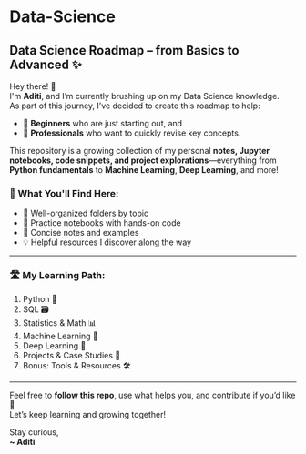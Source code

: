 # Data-Science
## Data Science Roadmap – from Basics to Advanced ✨  
 

Hey there! 👋  
I'm **Aditi**, and I’m currently brushing up on my Data Science knowledge.  
As part of this journey, I’ve decided to create this roadmap to help:

- 🚀 **Beginners** who are just starting out, and  
- 🔁 **Professionals** who want to quickly revise key concepts.

This repository is a growing collection of my personal **notes, Jupyter notebooks, code snippets, and project explorations**—everything from **Python fundamentals** to **Machine Learning**, **Deep Learning**, and more!

### 🧩 What You'll Find Here:
- 📘 Well-organized folders by topic
- 🧪 Practice notebooks with hands-on code
- 📌 Concise notes and examples
- 💡 Helpful resources I discover along the way

---

### 🛣️ My Learning Path:
1. Python 🐍
2. SQL 🗃️
3. Statistics & Math 📊
4. Machine Learning 🤖
5. Deep Learning 🧬
6. Projects & Case Studies 📂
7. Bonus: Tools & Resources 🛠️

---

Feel free to **follow this repo**, use what helps you, and contribute if you’d like 💙  
Let’s keep learning and growing together!

Stay curious,  
**~ Aditi** 
